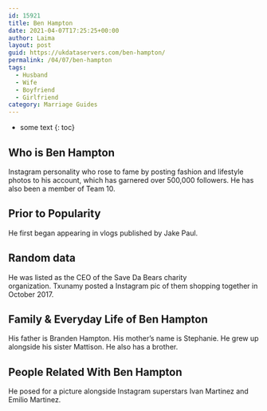 ```yaml
---
id: 15921
title: Ben Hampton
date: 2021-04-07T17:25:25+00:00
author: Laima
layout: post
guid: https://ukdataservers.com/ben-hampton/
permalink: /04/07/ben-hampton
tags:
  - Husband
  - Wife
  - Boyfriend
  - Girlfriend
category: Marriage Guides
---
```


* some text
{: toc}


## Who is Ben Hampton
                  
                  
                  
Instagram personality who rose to fame by posting fashion and lifestyle photos to his account, which has garnered over 500,000 followers. He has also been a member of Team 10.
                  
              
            
              
            
                
                
                
## Prior to Popularity
                  
                  
                  
He first began appearing in vlogs published by Jake Paul. 
                  
              
            
              
            
                
                
                
## Random data
                  
                  
                  
He was listed as the CEO of the Save Da Bears charity organization. Txunamy posted a Instagram pic of them shopping together in October 2017.
                  
              
            
              
            
                
                
                
## Family & Everyday Life of Ben Hampton
                  
                  
                  
His father is Branden Hampton. His mother&#8217;s name is Stephanie. He grew up alongside his sister Mattison. He also has a brother.
                  
              
            
              
            
                
                
                
## People Related With Ben Hampton
                  
                  
                  
He posed for a picture alongside Instagram superstars Ivan Martinez and Emilio Martinez.
                  
              
            
              
            
                
              
            
              
              
            
            
              
            
          
          
          